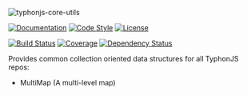 ![typhonjs-core-utils](http://i.imgur.com/jEsieMQ.png)

[![Documentation](http://js.docs.typhonrt.org/typhonjs/typhonjs-core-collections/badge.svg)](http://js.docs.typhonrt.org/typhonjs/typhonjs-core-collections/)
[![Code Style](https://img.shields.io/badge/code%20style-allman-yellowgreen.svg?style=flat)](https://en.wikipedia.org/wiki/Indent_style#Allman_style)
[![License](https://img.shields.io/badge/license-MIT-yellowgreen.svg?style=flat)](https://github.com/typhonjs/typhonjs-core-collections/blob/master/LICENSE)

[![Build Status](https://travis-ci.org/typhonjs/typhonjs-core-collections.svg?branch=master)](https://travis-ci.org/typhonjs/typhonjs-core-collections)
[![Coverage](https://img.shields.io/codecov/c/github/typhonjs/typhonjs-core-collections.svg)](https://codecov.io/github/typhonjs/typhonjs-core-collections)
[![Dependency Status](https://www.versioneye.com/user/projects/56b4db860a0ff50035ba82da/badge.svg?style=flat)](https://www.versioneye.com/user/projects/56b4db860a0ff50035ba82da)

Provides common collection oriented data structures for all TyphonJS repos:

- MultiMap (A multi-level map)
